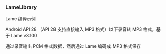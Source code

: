 ### LameLibrary
Lame 编译示例

Android API 28 （API 28 支持直接输入 MP3 格式）以下录音转 MP3 格式，基于 Lame v3.100

通过录音输出 PCM 格式数据，然后通过 Lame 编码成 MP3 格式保存
